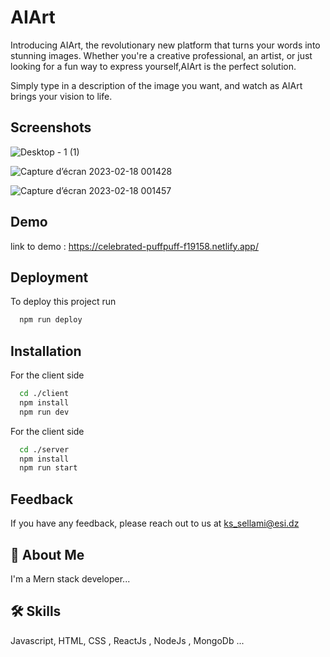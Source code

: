 
# AIArt

Introducing AIArt, the revolutionary new platform that turns your words into stunning images. Whether you're a creative professional, an artist, or just looking for a fun way to express yourself,AIArt is the perfect solution.

Simply type in a description of the image you want, and watch as AIArt brings your vision to life.

## Screenshots
![Desktop - 1 (1)](https://user-images.githubusercontent.com/77940258/219814779-92921cf0-c6eb-4436-b98c-e62b53e89766.png)

![Capture d’écran 2023-02-18 001428](https://user-images.githubusercontent.com/77940258/219814794-4425e221-b3a4-4148-a280-3d849f9bfb2f.png)

![Capture d’écran 2023-02-18 001457](https://user-images.githubusercontent.com/77940258/219814802-e0d07e54-cf3d-4009-9180-3ef3d9b38a75.png)

## Demo

link to demo : https://celebrated-puffpuff-f19158.netlify.app/


## Deployment

To deploy this project run

```bash
  npm run deploy
```


## Installation

For the client side

```bash
  cd ./client
  npm install 
  npm run dev
```
For the client side

```bash
  cd ./server
  npm install 
  npm run start
```

## Feedback

If you have any feedback, please reach out to us at ks_sellami@esi.dz


## 🚀 About Me
I'm a Mern stack developer...


## 🛠 Skills
Javascript, HTML, CSS , ReactJs , NodeJs , MongoDb ...
